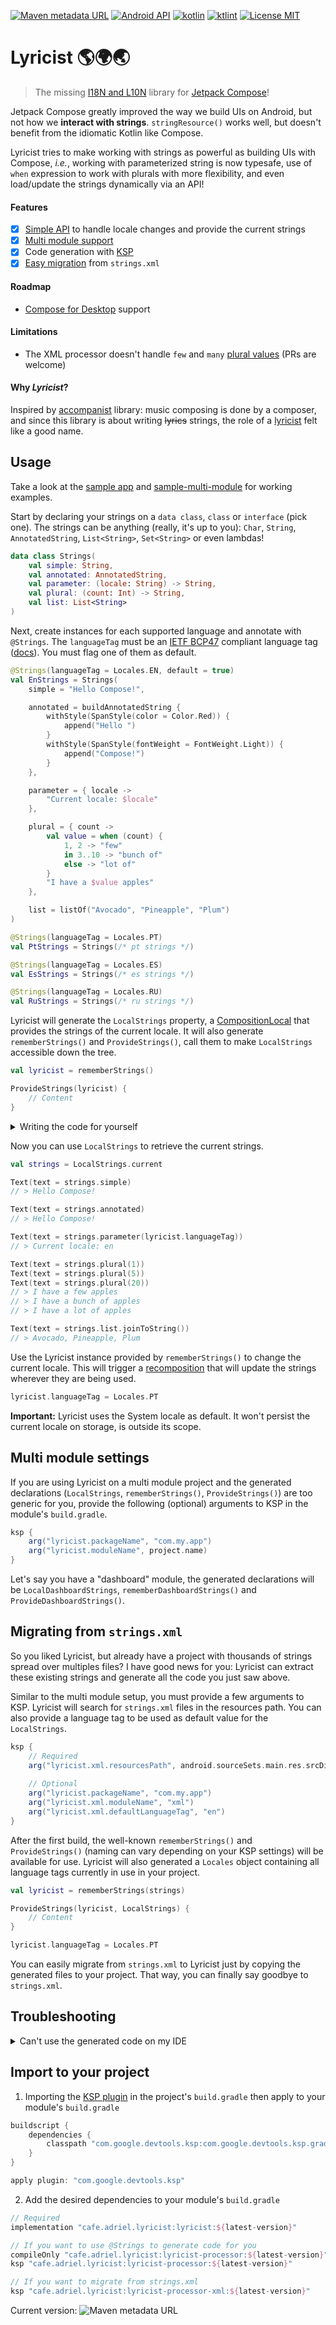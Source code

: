 [![Maven metadata URL](https://img.shields.io/maven-metadata/v?color=blue&metadataUrl=https://s01.oss.sonatype.org/service/local/repo_groups/public/content/cafe/adriel/lyricist/lyricist/maven-metadata.xml&style=for-the-badge)](https://repo.maven.apache.org/maven2/cafe/adriel/lyricist/)
[![Android API](https://img.shields.io/badge/api-21%2B-brightgreen.svg?style=for-the-badge)](https://android-arsenal.com/api?level=21)
[![kotlin](https://img.shields.io/github/languages/top/adrielcafe/lyricist.svg?style=for-the-badge&color=blueviolet)](https://kotlinlang.org/)
[![ktlint](https://img.shields.io/badge/code%20style-%E2%9D%A4-FF4081.svg?style=for-the-badge)](https://ktlint.github.io/)
[![License MIT](https://img.shields.io/github/license/adrielcafe/lyricist.svg?style=for-the-badge&color=orange)](https://opensource.org/licenses/MIT)

# Lyricist 🌎🌍🌏 
> The missing [I18N and L10N](https://en.wikipedia.org/wiki/Internationalization_and_localization) library for [Jetpack Compose](https://developer.android.com/jetpack/compose)!

Jetpack Compose greatly improved the way we build UIs on Android, but not how we **interact with strings**. `stringResource()` works well, but doesn't benefit from the idiomatic Kotlin like Compose.

Lyricist tries to make working with strings as powerful as building UIs with Compose, *i.e.*, working with parameterized string is now typesafe, use of `when` expression to work with plurals with more flexibility, and even load/update the strings dynamically via an API!

#### Features
- [x] [Simple API](#usage) to handle locale changes and provide the current strings
- [x] [Multi module support](#multi-module-settings)
- [x] Code generation with [KSP](https://github.com/google/ksp)
- [x] [Easy migration](#migrating-from-stringsxml) from `strings.xml`
  
#### Roadmap
- [Compose for Desktop](https://github.com/JetBrains/compose-jb) support

#### Limitations
* The XML processor doesn't handle `few` and `many` [plural values](https://developer.android.com/guide/topics/resources/string-resource#Plurals) (PRs are welcome) 

#### Why _Lyricist_?
Inspired by [accompanist](https://github.com/google/accompanist#why-the-name) library: music composing is done by a composer, and since this library is about writing ~~lyrics~~ strings, the role of a [lyricist](https://en.wikipedia.org/wiki/Lyricist) felt like a good name.

## Usage
Take a look at the [sample app](https://github.com/adrielcafe/lyricist/tree/main/sample/src/main/java/cafe/adriel/lyricist/sample) and [sample-multi-module](https://github.com/adrielcafe/lyricist/tree/main/sample-multi-module/src/main/java/cafe/adriel/lyricist/sample/multimodule) for working examples.

Start by declaring your strings on a `data class`, `class` or `interface` (pick one). The strings can be anything (really, it's up to you): `Char`, `String`, `AnnotatedString`, `List<String>`, `Set<String>` or even lambdas!
```kotlin
data class Strings(
    val simple: String,
    val annotated: AnnotatedString,
    val parameter: (locale: String) -> String,
    val plural: (count: Int) -> String,
    val list: List<String>
)
```

Next, create instances for each supported language and annotate with `@Strings`. The `languageTag` must be an [IETF BCP47](https://en.wikipedia.org/wiki/IETF_language_tag) compliant language tag ([docs](https://developer.android.com/guide/topics/resources/providing-resources#LocaleQualifier)). You must flag one of them as default.
```kotlin
@Strings(languageTag = Locales.EN, default = true)
val EnStrings = Strings(
    simple = "Hello Compose!",

    annotated = buildAnnotatedString {
        withStyle(SpanStyle(color = Color.Red)) { 
            append("Hello ") 
        }
        withStyle(SpanStyle(fontWeight = FontWeight.Light)) { 
            append("Compose!") 
        }
    },

    parameter = { locale ->
        "Current locale: $locale"
    },

    plural = { count ->
        val value = when (count) {
            1, 2 -> "few"
            in 3..10 -> "bunch of"
            else -> "lot of"
        }
        "I have a $value apples"
    },

    list = listOf("Avocado", "Pineapple", "Plum")
)

@Strings(languageTag = Locales.PT)
val PtStrings = Strings(/* pt strings */)

@Strings(languageTag = Locales.ES)
val EsStrings = Strings(/* es strings */)

@Strings(languageTag = Locales.RU)
val RuStrings = Strings(/* ru strings */)
```

Lyricist will generate the `LocalStrings` property, a [CompositionLocal](https://developer.android.com/reference/kotlin/androidx/compose/runtime/CompositionLocal) that provides the strings of the current locale. It will also generate `rememberStrings()` and `ProvideStrings()`, call them to make `LocalStrings` accessible down the tree.
```kotlin
val lyricist = rememberStrings()

ProvideStrings(lyricist) {
    // Content
}
```

<details><summary>Writing the code for yourself</summary>

Don't want to enable KSP to generate the code for you? No problem! Follow the steps below to integrate with Lyricist manually.

First, map each supported language tag to their corresponding instances.
```kotlin
val strings = mapOf(
    Locales.EN to EnStrings,
    Locales.PT to PtStrings,
    Locales.ES to EsStrings,
    Locales.RU to RuStrings
)
```

Next, create your `LocalStrings` and choose one translation as default.
```kotlin
val LocalStrings = staticCompositionLocalOf { EnStrings }
```

Finally, use the same functions, `rememberStrings()` and `ProvideStrings()`, to make your `LocalStrings` accessible down the tree. But this time you need to provide your `strings` and `LocalStrings` manually.
```kotlin
val lyricist = rememberStrings(strings)

ProvideStrings(lyricist, LocalStrings) {
    // Content
}
```

---
</details>

Now you can use `LocalStrings` to retrieve the current strings.
```kotlin
val strings = LocalStrings.current

Text(text = strings.simple)
// > Hello Compose!

Text(text = strings.annotated)
// > Hello Compose!

Text(text = strings.parameter(lyricist.languageTag))
// > Current locale: en

Text(text = strings.plural(1))
Text(text = strings.plural(5))
Text(text = strings.plural(20))
// > I have a few apples
// > I have a bunch of apples
// > I have a lot of apples

Text(text = strings.list.joinToString())
// > Avocado, Pineapple, Plum
```

Use the Lyricist instance provided by `rememberStrings()` to change the current locale. This will trigger a [recomposition](https://developer.android.com/jetpack/compose/mental-model#recomposition) that will update the strings wherever they are being used.
```kotlin
lyricist.languageTag = Locales.PT
```

**Important:** Lyricist uses the System locale as default. It won't persist the current locale on storage, is outside its scope.

## Multi module settings

If you are using Lyricist on a multi module project and the generated declarations (`LocalStrings`, `rememberStrings()`, `ProvideStrings()`) are too generic for you, provide the following (optional) arguments to KSP in the module's `build.gradle`.
```gradle
ksp {
    arg("lyricist.packageName", "com.my.app")
    arg("lyricist.moduleName", project.name)
}
```

Let's say you have a "dashboard" module, the generated declarations will be `LocalDashboardStrings`, `rememberDashboardStrings()` and `ProvideDashboardStrings()`.

## Migrating from `strings.xml`
So you liked Lyricist, but already have a project with thousands of strings spread over multiples files? I have good news for you: Lyricist can extract these existing strings and generate all the code you just saw above.

Similar to the multi module setup, you must provide a few arguments to KSP. Lyricist will search for `strings.xml` files in the resources path. You can also provide a language tag to be used as default value for the `LocalStrings`. 
```gradle
ksp {
    // Required
    arg("lyricist.xml.resourcesPath", android.sourceSets.main.res.srcDirs.first().absolutePath)
    
    // Optional
    arg("lyricist.packageName", "com.my.app")
    arg("lyricist.xml.moduleName", "xml")
    arg("lyricist.xml.defaultLanguageTag", "en")
}
```

After the first build, the well-known `rememberStrings()` and `ProvideStrings()` (naming can vary depending on your KSP settings) will be available for use. Lyricist will also generated a `Locales` object containing all language tags currently in use in your project. 
```kotlin
val lyricist = rememberStrings(strings)

ProvideStrings(lyricist, LocalStrings) {
    // Content
}

lyricist.languageTag = Locales.PT
```

You can easily migrate from `strings.xml` to Lyricist just by copying the generated files to your project. That way, you can finally say goodbye to `strings.xml`. 

## Troubleshooting

<details><summary>Can't use the generated code on my IDE</summary>

You should set manually the source sets of the generated files, like described [here](https://github.com/google/ksp/issues/37).
```gradle
buildTypes {
    debug {
        sourceSets {
            main.java.srcDirs += 'build/generated/ksp/debug/kotlin/'
        }
    }
    release {
        sourceSets {
            main.java.srcDirs += 'build/generated/ksp/release/kotlin/'
        }
    }
}
```
</details>

## Import to your project

1. Importing the [KSP plugin](https://github.com/google/ksp/blob/main/docs/quickstart.md#use-your-own-processor-in-a-project) in the project's `build.gradle` then apply to your module's `build.gradle`
```gradle
buildscript {
    dependencies {
        classpath "com.google.devtools.ksp:com.google.devtools.ksp.gradle.plugin:${ksp-latest-version}"
    }
}

apply plugin: "com.google.devtools.ksp"
```

2. Add the desired dependencies to your module's `build.gradle`
```gradle
// Required
implementation "cafe.adriel.lyricist:lyricist:${latest-version}"

// If you want to use @Strings to generate code for you
compileOnly "cafe.adriel.lyricist:lyricist-processor:${latest-version}"
ksp "cafe.adriel.lyricist:lyricist-processor:${latest-version}"

// If you want to migrate from strings.xml
ksp "cafe.adriel.lyricist:lyricist-processor-xml:${latest-version}"
```

Current version: ![Maven metadata URL](https://img.shields.io/maven-metadata/v?color=blue&metadataUrl=https://s01.oss.sonatype.org/service/local/repo_groups/public/content/cafe/adriel/lyricist/lyricist/maven-metadata.xml)